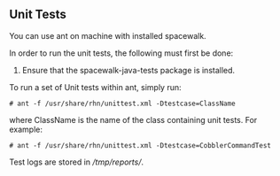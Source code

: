 ## Unit Tests



You can use ant on machine with installed spacewalk.

In order to run the unit tests, the following must first be done:

  1. Ensure that the spacewalk-java-tests package is installed.

To run a set of Unit tests within ant, simply run:

    # ant -f /usr/share/rhn/unittest.xml -Dtestcase=ClassName
where ClassName is the name of the class containing unit tests.  For example:

    # ant -f /usr/share/rhn/unittest.xml -Dtestcase=CobblerCommandTest

Test logs are stored in _/tmp/reports/_.